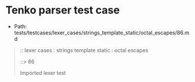 # Tenko parser test case

- Path: tests/testcases/lexer_cases/strings_template_static/octal_escapes/86.md

> :: lexer cases : strings template static : octal escapes
>
> ::> 86
>
> Imported lexer test
>
> <template pure> FourToSeven OctalDigit other char

## FAIL

## Input

`````js
`\44\`
`````

## Output

_Note: the whole output block is auto-generated. Manual changes will be overwritten!_

Below follow outputs in four parsing modes: sloppy mode, strict mode script goal, module goal, web compat mode (always sloppy).

Note that the output parts are auto-generated by the test runner to reflect actual result.

### Sloppy mode

Parsed with script goal and as if the code did not start with strict mode header.

`````
throws: Lexer error!
    Illegal legacy octal escape in template, where octal escapes are never allowed

`\44\`
^^^^^^------- error
`````

### Strict mode

Parsed with script goal but as if it was starting with `"use strict"` at the top.

_Output same as sloppy mode._

### Module goal

Parsed with the module goal.

_Output same as sloppy mode._

### Web compat mode

Parsed in sloppy script mode but with the web compat flag enabled.

_Output same as sloppy mode._
